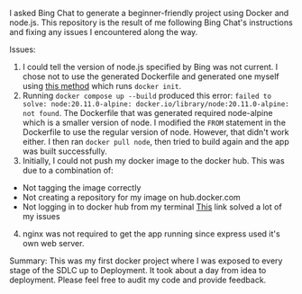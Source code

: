I asked Bing Chat to generate a beginner-friendly project using Docker and node.js.  This repository is the result of me following Bing Chat's instructions and fixing any issues I encountered along the way.

Issues:
1. I could tell the version of node.js specified by Bing was not current.  I chose not to use the generated Dockerfile and generated one myself using [this method](https://docs.docker.com/language/nodejs/containerize/) which runs `docker init`.
2. Running `docker compose up --build` produced this error: `failed to solve: node:20.11.0-alpine: docker.io/library/node:20.11.0-alpine: not found`.  The Dockerfile that was generated required node-alpine which is a smaller version of node.  I modified the `FROM` statement in the Dockerfile to use the regular version of node.  However, that didn't work either.  I then ran `docker pull node`, then tried to build again and the app was built successfully.
3. Initially, I could not push my docker image to the docker hub.  This was due to a combination of:
  - Not tagging the image correctly
  - Not creating a repository for my image on hub.docker.com
  - Not logging in to docker hub from my terminal
[This](https://docs.docker.com/get-started/04_sharing_app/) link solved a lot of my issues
4. nginx was not required to get the app running since express used it's own web server.

Summary:
This was my first docker project where I was exposed to every stage of the SDLC up to Deployment.  It took about a day from idea to deployment.  Please feel free to audit my code and provide feedback.

